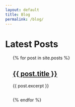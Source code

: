 ```yaml
---
layout: default
title: Blog
permalink: /blog/
---
```


<h1>Latest Posts</h1>

<ul>
  {% for post in site.posts %}
  <div class="row post">
    <div class="column post-image">
      <i src="{{post.image}}"></i>
    </div>
    <div class="column post-teaser">
      <div class="row post-teaser-title">
        <h2><a href="{{ post.url }}">{{ post.title }}</a></h2>
      </div>
      <div class="row post-teaser-content">
      <p>{{ post.excerpt }}</p>
      </div>
    </div>
    </div>

    
  {% endfor %}
</ul>
